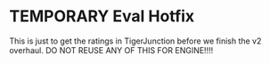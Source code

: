 # TEMPORARY Eval Hotfix

This is just to get the ratings in TigerJunction before we finish the v2 overhaul.
DO NOT REUSE ANY OF THIS FOR ENGINE!!!!
